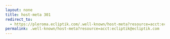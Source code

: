 ```yaml
---
layout: none
title: host-meta 301
redirect_to:
  - https://pleroma.ecliptik.com/.well-known/host-meta?resource=acct:ecliptik@ecliptik.com
permalink: .well-known/host-meta?resource=acct:ecliptik@ecliptik.com
---
```

